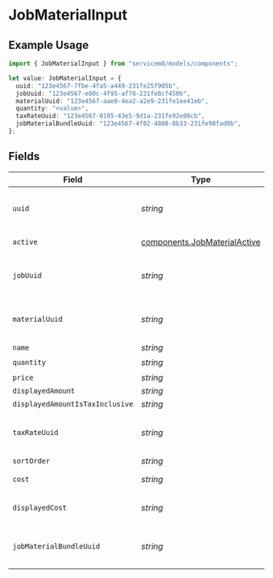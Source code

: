 # JobMaterialInput

## Example Usage

```typescript
import { JobMaterialInput } from "servicem8/models/components";

let value: JobMaterialInput = {
  uuid: "123e4567-7fbe-4fa5-a449-231fe25f905b",
  jobUuid: "123e4567-e80c-4f95-af78-231fe8cf450b",
  materialUuid: "123e4567-aae0-4ea2-a2e9-231fe1ee41eb",
  quantity: "<value>",
  taxRateUuid: "123e4567-0195-43e5-9d1a-231fe92e08cb",
  jobMaterialBundleUuid: "123e4567-4f02-4800-8b33-231fe98fad0b",
};
```

## Fields

| Field                                                                                                                                                           | Type                                                                                                                                                            | Required                                                                                                                                                        | Description                                                                                                                                                     | Example                                                                                                                                                         |
| --------------------------------------------------------------------------------------------------------------------------------------------------------------- | --------------------------------------------------------------------------------------------------------------------------------------------------------------- | --------------------------------------------------------------------------------------------------------------------------------------------------------------- | --------------------------------------------------------------------------------------------------------------------------------------------------------------- | --------------------------------------------------------------------------------------------------------------------------------------------------------------- |
| `uuid`                                                                                                                                                          | *string*                                                                                                                                                        | :heavy_minus_sign:                                                                                                                                              | Unique identifier for this record                                                                                                                               | 123e4567-7fbe-4fa5-a449-231fe25f905b                                                                                                                            |
| `active`                                                                                                                                                        | [components.JobMaterialActive](../../models/components/jobmaterialactive.md)                                                                                    | :heavy_minus_sign:                                                                                                                                              | Record active/deleted flag.  Valid values are [0,1]                                                                                                             |                                                                                                                                                                 |
| `jobUuid`                                                                                                                                                       | *string*                                                                                                                                                        | :heavy_minus_sign:                                                                                                                                              | N/A                                                                                                                                                             | 123e4567-e80c-4f95-af78-231fe8cf450b                                                                                                                            |
| `materialUuid`                                                                                                                                                  | *string*                                                                                                                                                        | :heavy_minus_sign:                                                                                                                                              | N/A                                                                                                                                                             | 123e4567-aae0-4ea2-a2e9-231fe1ee41eb                                                                                                                            |
| `name`                                                                                                                                                          | *string*                                                                                                                                                        | :heavy_minus_sign:                                                                                                                                              | N/A                                                                                                                                                             |                                                                                                                                                                 |
| `quantity`                                                                                                                                                      | *string*                                                                                                                                                        | :heavy_check_mark:                                                                                                                                              | N/A                                                                                                                                                             |                                                                                                                                                                 |
| `price`                                                                                                                                                         | *string*                                                                                                                                                        | :heavy_minus_sign:                                                                                                                                              | N/A                                                                                                                                                             |                                                                                                                                                                 |
| `displayedAmount`                                                                                                                                               | *string*                                                                                                                                                        | :heavy_minus_sign:                                                                                                                                              | N/A                                                                                                                                                             |                                                                                                                                                                 |
| `displayedAmountIsTaxInclusive`                                                                                                                                 | *string*                                                                                                                                                        | :heavy_minus_sign:                                                                                                                                              | N/A                                                                                                                                                             |                                                                                                                                                                 |
| `taxRateUuid`                                                                                                                                                   | *string*                                                                                                                                                        | :heavy_minus_sign:                                                                                                                                              | N/A                                                                                                                                                             | 123e4567-0195-43e5-9d1a-231fe92e08cb                                                                                                                            |
| `sortOrder`                                                                                                                                                     | *string*                                                                                                                                                        | :heavy_minus_sign:                                                                                                                                              | N/A                                                                                                                                                             |                                                                                                                                                                 |
| `cost`                                                                                                                                                          | *string*                                                                                                                                                        | :heavy_minus_sign:                                                                                                                                              | The cost of the material for this job. This is the ex-tax amount.                                                                                               |                                                                                                                                                                 |
| `displayedCost`                                                                                                                                                 | *string*                                                                                                                                                        | :heavy_minus_sign:                                                                                                                                              | The cost of the material for this job, displayed as inc-tax or ex-tax depending on jobMaterial.displayed_amount_is_tax_inclusive.                               |                                                                                                                                                                 |
| `jobMaterialBundleUuid`                                                                                                                                         | *string*                                                                                                                                                        | :heavy_minus_sign:                                                                                                                                              | UUID of a JobMaterialBundle which this JobMaterial belongs to. The default value is blank, which means that the JobMaterial is not part of a JobMaterialBundle. | 123e4567-4f02-4800-8b33-231fe98fad0b                                                                                                                            |